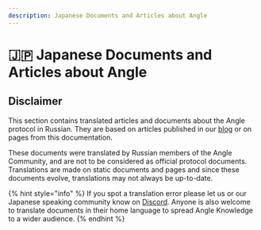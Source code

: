 ```yaml
---
description: Japanese Documents and Articles about Angle
---
```


# 🇯🇵 Japanese Documents and Articles about Angle

## Disclaimer

This section contains translated articles and documents about the Angle protocol in Russian. They are based on articles published in our [blog](https://blog.angle.money) or on pages from this documentation.

These documents were translated by Russian members of the Angle Community, and are not to be considered as official protocol documents. Translations are made on static documents and pages and since these documents evolve, translations may not always be up-to-date.

{% hint style="info" %}
If you spot a translation error please let us or our Japanese speaking community know on [Discord](https://discord.gg/kzBp32ZNK7). Anyone is also welcome to translate documents in their home language to spread Angle Knowledge to a wider audience.
{% endhint %}
